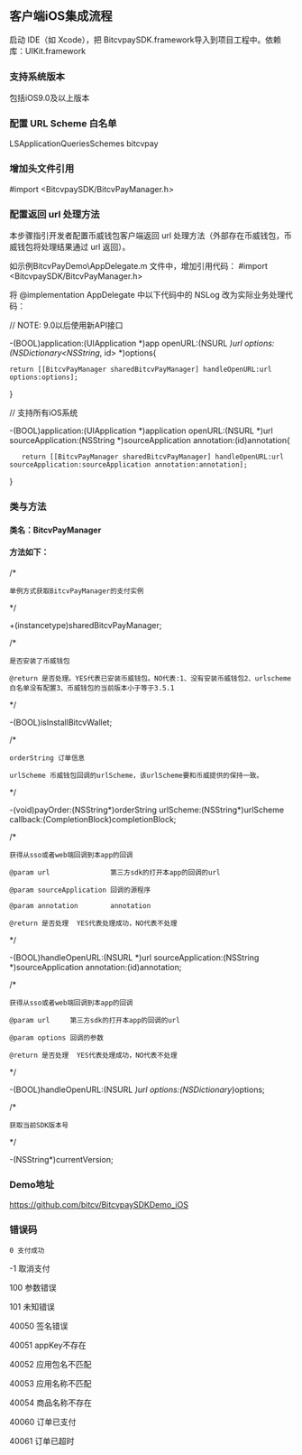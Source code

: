 ## 客户端iOS集成流程
启动 IDE（如 Xcode），把 BitcvpaySDK.framework导入到项目工程中。依赖库：UIKit.framework

### 支持系统版本
包括iOS9.0及以上版本

### 配置 URL Scheme 白名单
<key>LSApplicationQueriesSchemes</key>
	<array>
		<string>bitcvpay</string>
	</array>

### 增加头文件引用
#import <BitcvpaySDK/BitcvPayManager.h>

### 配置返回 url 处理方法
本步骤指引开发者配置币威钱包客户端返回 url 处理方法（外部存在币威钱包，币威钱包将处理结果通过 url 返回）。

如示例BitcvPayDemo\AppDelegate.m 文件中，增加引用代码：
#import <BitcvpaySDK/BitcvPayManager.h>

将 @implementation AppDelegate 中以下代码中的 NSLog 改为实际业务处理代码：

// NOTE: 9.0以后使用新API接口

-(BOOL)application:(UIApplication *)app openURL:(NSURL *)url options:(NSDictionary<NSString*, id> *)options{

    return [[BitcvPayManager sharedBitcvPayManager] handleOpenURL:url options:options];
}

// 支持所有iOS系统

-(BOOL)application:(UIApplication *)application openURL:(NSURL *)url sourceApplication:(NSString *)sourceApplication annotation:(id)annotation{
    
       return [[BitcvPayManager sharedBitcvPayManager] handleOpenURL:url sourceApplication:sourceApplication annotation:annotation];
}


### 类与方法
#### 类名：BitcvPayManager

#### 方法如下：

/*

    单例方式获取BitcvPayManager的支付实例

*/

+(instancetype)sharedBitcvPayManager;

/*

    是否安装了币威钱包

    @return 是否处理。YES代表已安装币威钱包。NO代表:1、没有安装币威钱包2、urlscheme白名单没有配置3、币威钱包的当前版本小于等于3.5.1

 */

-(BOOL)isInstallBitcvWallet;

/*
 
    orderString 订单信息
 
    urlScheme 币威钱包回调的urlScheme，该urlScheme要和币威提供的保持一致。
 
 */

-(void)payOrder:(NSString*)orderString urlScheme:(NSString*)urlScheme callback:(CompletionBlock)completionBlock;


/*

    获得从sso或者web端回调到本app的回调

    @param url               第三方sdk的打开本app的回调的url

    @param sourceApplication 回调的源程序

    @param annotation        annotation

    @return 是否处理  YES代表处理成功，NO代表不处理
 
 */

-(BOOL)handleOpenURL:(NSURL *)url sourceApplication:(NSString *)sourceApplication annotation:(id)annotation;

/*

    获得从sso或者web端回调到本app的回调
 
    @param url     第三方sdk的打开本app的回调的url

    @param options 回调的参数
 
    @return 是否处理  YES代表处理成功，NO代表不处理
 
 */

-(BOOL)handleOpenURL:(NSURL *)url options:(NSDictionary*)options;

/*

    获取当前SDK版本号

*/

-(NSString*)currentVersion;

### Demo地址

https://github.com/bitcv/BitcvpaySDKDemo_iOS


### 错误码

    0 支付成功

   -1 取消支付

  100 参数错误

  101 未知错误

40050 签名错误

40051 appKey不存在

40052 应用包名不匹配

40053 应用名称不匹配

40054 商品名称不存在

40060 订单已支付

40061 订单已超时

    
   

